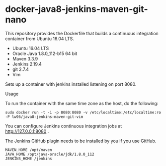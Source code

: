 docker-java8-jenkins-maven-git-nano
===================================

This repository provides the Dockerfile that builds a continuous integration container from Ubuntu 16.04 LTS.

* Ubuntu 16.04 LTS
* Oracle Java 1.8.0_112-b15 64 bit
* Maven 3.3.9
* Jenkins 2.19.4
* git 2.7.4
* Vim 

Sets up a container with jenkins installed listening on port 8080.

Usage

To run the container with the same time zone as the host, do the following:

    sudo docker run -t -i -p 8080:8080 -v /etc/localtime:/etc/localtime:ro -P lw96/java8-jenkins-maven-git-vim

You can configure Jenkins continuous integration jobs at http://127.0.0.1:8080 .  

The Jenkins GitHub plugin needs to be installed by you if you use GitHub.

    MAVEN_HOME /opt/maven
    JAVA_HOME /opt/java-oracle/jdk/1.8.0_112
    JENKINS_HOME /jenkins
